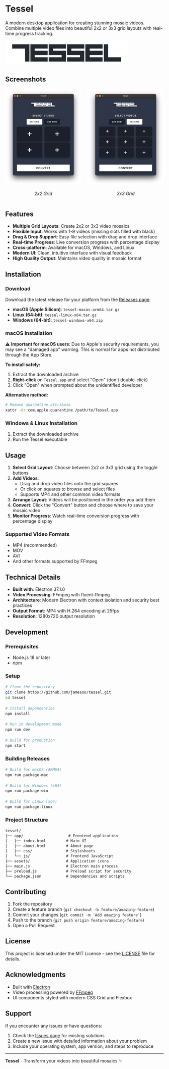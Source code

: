 # Tessel

A modern desktop application for creating stunning mosaic videos. Combine multiple video files into beautiful 2x2 or 3x3 grid layouts with real-time progress tracking.

<picture>
  <source media="(prefers-color-scheme: dark)" srcset="assets/logo-light.svg">
  <source media="(prefers-color-scheme: light)" srcset="assets/logo-dark.svg">
  <img alt="Tessel Logo" src="assets/logo-dark.svg">
</picture>

## Screenshots

<div style="display: flex; gap: 20px;">
  <div>
    <img src="assets/screenshots/2x2.png" alt="2x2 Grid" width="400">
    <p align="center"><em>2x2 Grid</em></p>
  </div>
  <div>
    <img src="assets/screenshots/3x3.png" alt="3x3 Grid" width="400">
    <p align="center"><em>3x3 Grid</em></p>
  </div>
</div>

## Features

- **Multiple Grid Layouts**: Create 2x2 or 3x3 video mosaics
- **Flexible Input**: Works with 1-9 videos (missing slots filled with black)
- **Drag & Drop Support**: Easy file selection with drag and drop interface
- **Real-time Progress**: Live conversion progress with percentage display
- **Cross-platform**: Available for macOS, Windows, and Linux
- **Modern UI**: Clean, intuitive interface with visual feedback
- **High Quality Output**: Maintains video quality in mosaic format

## Installation

### Download

Download the latest release for your platform from the [Releases page](https://github.com/jamesso/tessel/releases):

- **macOS (Apple Silicon)**: `tessel-macos-arm64.tar.gz`
- **Linux (64-bit)**: `tessel-linux-x64.tar.gz`
- **Windows (64-bit)**: `tessel-windows-x64.zip`

### macOS Installation

⚠️ **Important for macOS users**: Due to Apple's security requirements, you may see a "damaged app" warning. This is normal for apps not distributed through the App Store.

**To install safely:**

1. Extract the downloaded archive
2. **Right-click** on `Tessel.app` and select "Open" (don't double-click)
3. Click "Open" when prompted about the unidentified developer

**Alternative method:**
```bash
# Remove quarantine attribute
xattr -dr com.apple.quarantine /path/to/Tessel.app
```

### Windows & Linux Installation

1. Extract the downloaded archive
2. Run the Tessel executable

## Usage

1. **Select Grid Layout**: Choose between 2x2 or 3x3 grid using the toggle buttons
2. **Add Videos**: 
   - Drag and drop video files onto the grid squares
   - Or click on squares to browse and select files
   - Supports MP4 and other common video formats
3. **Arrange Layout**: Videos will be positioned in the order you add them
4. **Convert**: Click the "Convert" button and choose where to save your mosaic video
5. **Monitor Progress**: Watch real-time conversion progress with percentage display

### Supported Video Formats

- MP4 (recommended)
- MOV
- AVI
- And other formats supported by FFmpeg

## Technical Details

- **Built with**: Electron 37.1.0
- **Video Processing**: FFmpeg with fluent-ffmpeg
- **Architecture**: Modern Electron with context isolation and security best practices
- **Output Format**: MP4 with H.264 encoding at 25fps
- **Resolution**: 1280x720 output resolution

## Development

### Prerequisites

- Node.js 18 or later
- npm

### Setup

```bash
# Clone the repository
git clone https://github.com/jamesso/tessel.git
cd tessel

# Install dependencies
npm install

# Run in development mode
npm run dev

# Build for production
npm start
```

### Building Releases

```bash
# Build for macOS (ARM64)
npm run package-mac

# Build for Windows (x64)
npm run package-win

# Build for Linux (x64)
npm run package-linux
```

### Project Structure

```
tessel/
├── app/                    # Frontend application
│   ├── index.html         # Main UI
│   ├── about.html         # About page
│   ├── css/               # Stylesheets
│   └── js/                # Frontend JavaScript
├── assets/                # Application icons
├── main.js                # Electron main process
├── preload.js             # Preload script for security
└── package.json           # Dependencies and scripts
```

## Contributing

1. Fork the repository
2. Create a feature branch (`git checkout -b feature/amazing-feature`)
3. Commit your changes (`git commit -m 'Add amazing feature'`)
4. Push to the branch (`git push origin feature/amazing-feature`)
5. Open a Pull Request

## License

This project is licensed under the MIT License - see the [LICENSE](LICENSE) file for details.

## Acknowledgments

- Built with [Electron](https://www.electronjs.org/)
- Video processing powered by [FFmpeg](https://ffmpeg.org/)
- UI components styled with modern CSS Grid and Flexbox

## Support

If you encounter any issues or have questions:

1. Check the [Issues page](https://github.com/jamesso/tessel/issues) for existing solutions
2. Create a new issue with detailed information about your problem
3. Include your operating system, app version, and steps to reproduce

---

**Tessel** - Transform your videos into beautiful mosaics ✨
